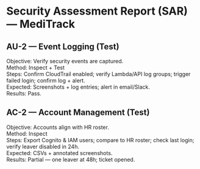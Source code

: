 # Security Assessment Report (SAR) — MediTrack

## AU-2 — Event Logging (Test)
Objective: Verify security events are captured.  
Method: Inspect + Test  
Steps: Confirm CloudTrail enabled; verify Lambda/API log groups; trigger failed login; confirm log + alert.  
Expected: Screenshots + log entries; alert in email/Slack.  
Results: Pass.

## AC-2 — Account Management (Test)
Objective: Accounts align with HR roster.  
Method: Inspect  
Steps: Export Cognito & IAM users; compare to HR roster; check last login; verify leaver disabled in 24h.  
Expected: CSVs + annotated screenshots.  
Results: Partial — one leaver at 48h; ticket opened.

